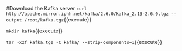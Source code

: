 #Download the Kafka server
`curl http://apache.mirror.iphh.net/kafka/2.6.0/kafka_2.13-2.6.0.tgz --output /root/kafka.tgz`{{execute}}

`mkdir kafka`{{execute}}

`tar -xzf kafka.tgz -C kafka/ --strip-components=1`{{execute}}